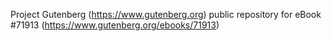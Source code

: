 Project Gutenberg (https://www.gutenberg.org) public repository
for eBook #71913 (https://www.gutenberg.org/ebooks/71913)
